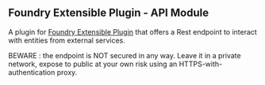 ## Foundry Extensible Plugin - API Module

A plugin for [Foundry Extensible Plugin](https://github.com/ishtanzar/west-marches/tree/main/foundry-extensible-plugin) 
that offers a Rest endpoint to interact with entities from external services. 

BEWARE : the endpoint is NOT secured in any way. Leave it in a private network, expose to public at your own risk 
using an HTTPS-with-authentication proxy. 
